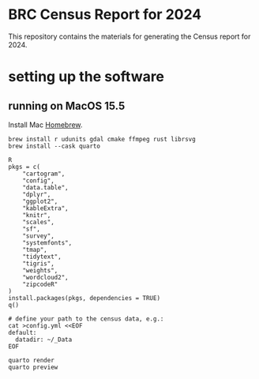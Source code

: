 # BRC Census Report for 2024

This repository contains the materials for generating the Census report for 2024.

# setting up the software

## running on MacOS 15.5

Install Mac [Homebrew](https://brew.sh/).

```         
brew install r udunits gdal cmake ffmpeg rust librsvg
brew install --cask quarto

R
pkgs = c(
    "cartogram",
    "config",
    "data.table",
    "dplyr",
    "ggplot2",
    "kableExtra",
    "knitr",
    "scales",
    "sf",
    "survey",
    "systemfonts",
    "tmap",
    "tidytext",
    "tigris",
    "weights",
    "wordcloud2",
    "zipcodeR"
)
install.packages(pkgs, dependencies = TRUE)
q()

# define your path to the census data, e.g.:
cat >config.yml <<EOF
default:
  datadir: ~/_Data
EOF

quarto render
quarto preview
```
